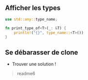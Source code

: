 ## Afficher les types

```rust
use std::any::type_name;

fn print_type_of<T>(_: &T) {
    println!("{}", type_name::<T>())
}

```

## Se débarasser de clone

- Trouver une solution !

> readme6
